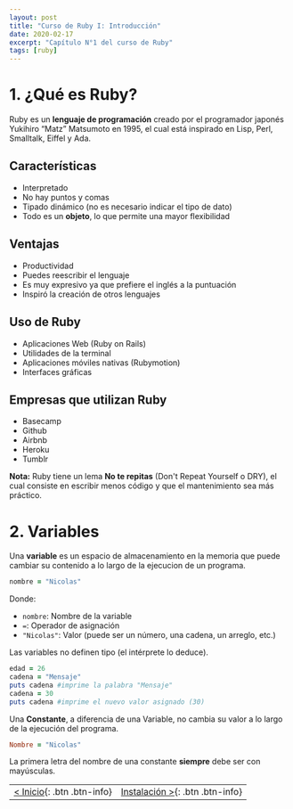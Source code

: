 ```yaml
---
layout: post
title: "Curso de Ruby I: Introducción"
date: 2020-02-17
excerpt: "Capítulo N°1 del curso de Ruby"
tags: [ruby]
---
```


# 1. ¿Qué es Ruby?

Ruby es un **lenguaje de programación** creado por el programador japonés Yukihiro “Matz” Matsumoto en 1995, el cual está inspirado en Lisp, Perl, Smalltalk, Eiffel y Ada.

## Características

* Interpretado
* No hay puntos y comas
* Tipado dinámico (no es necesario indicar el tipo de dato)
* Todo es un **objeto**, lo que permite una mayor flexibilidad

## Ventajas

* Productividad
* Puedes reescribir el lenguaje
* Es muy expresivo ya que prefiere el inglés a la puntuación
* Inspiró la creación de otros lenguajes

## Uso de Ruby

* Aplicaciones Web (Ruby on Rails)
* Utilidades de la terminal
* Aplicaciones móviles nativas (Rubymotion)
* Interfaces gráficas

## Empresas que utilizan Ruby

* Basecamp
* Github
* Airbnb
* Heroku
* Tumblr

**Nota:** Ruby tiene un lema **No te repitas** (Don't Repeat Yourself o DRY), el cual consiste en escribir menos código y que el mantenimiento sea más práctico.

# 2. Variables

Una **variable** es un espacio de almacenamiento en la memoria que puede cambiar su contenido a lo largo de la ejecucion de un programa.

``` ruby
nombre = "Nicolas"
```

Donde:
* `nombre`: Nombre de la variable
* `=`: Operador de asignación
* `"Nicolas"`: Valor (puede ser un número, una cadena, un arreglo, etc.)

Las variables no definen tipo (el intérprete lo deduce).

``` ruby
edad = 26
cadena = "Mensaje"
puts cadena #imprime la palabra "Mensaje"
cadena = 30
puts cadena #imprime el nuevo valor asignado (30)
```

Una **Constante**, a diferencia de una Variable, no cambia su valor a lo largo de la ejecución del programa.

``` ruby
Nombre = "Nicolas"
```

La primera letra del nombre de una constante **siempre** debe ser con mayúsculas.

|     |     |
|:----|----:|
| [< Inicio](https://nisoto.github.io/blog/){: .btn .btn-info} | [Instalación >](https://nisoto.github.io/curso-ruby-ii-instalacion/){: .btn .btn-info} |
